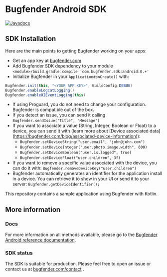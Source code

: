 # Bugfender Android SDK

[![Javadocs](http://www.javadoc.io/badge/com.bugfender.sdk/android.svg)](http://www.javadoc.io/doc/com.bugfender.sdk/android)

## SDK Installation
Here are the main points to getting Bugfender working on your apps:

* Get an app key at [bugfender.com](https://bugfender.com/)
* Add Bugfender SDK dependency to your module `<module>/build.gradle`: `compile 'com.bugfender.sdk:android:0.+'`
* Initialize Bugfender in your `Application#onCreate()` with:

```java
Bugfender.init(this, "<YOUR APP KEY>", BuildConfig.DEBUG)
Bugfender.enableLogcatLogging()
Bugfender.enableUIEventLogging(this)
```

* If using Proguard, you do not need to change your configuration. Bugfender is compatible out of the box.
* If you detect an issue, you can send it calling `Bugfender.sendIssue("Title", "Message")`
* If you want to associate a value (String, Integer, Boolean or Float) to a device, you can send it with (learn more about [Device associated data] (https://bugfender.com/blog/associated-device-information)):
  - `Bugfender.setDeviceString("user.email", "john@john.com")`
  - `Bugfender.setDeviceInteger("user.photo.image.width", 600)`
  - `Bugfender.setDeviceBoolean("user.is.logged", true)`
  - `Bugfender.setDeviceFloat("user.children", 3f)`
* If you want to remove a specific value associated with the device, you can do it with: `Bugfender.removeDeviceKey("user.children")`
* Bugfender automatically generates an identifier for the application install in a device. You can retrieve it to show in your UI or send it to your server: `Bugfender.getDeviceIdentifier();`

This repository contains a sample application using Bugfender with Kotlin.

## More information
### Docs
For more information on all methods available, please go to the [Bugfender Android reference documentation](http://www.javadoc.io/doc/com.bugfender.sdk/android).

### SDK status
The SDK is suitable for production. Please feel free to open an issue or contact us at [bugfender.com/contact](https://bugfender.com/contact) .